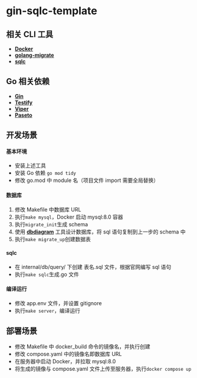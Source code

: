 # gin-sqlc-template

## 相关 CLI 工具

- [**Docker**](https://hub.docker.com/)
- [**golang-migrate**](https://github.com/golang-migrate/migrate)
- [**sqlc**](https://docs.sqlc.dev/en/stable/index.html)

## Go 相关依赖

- [**Gin**](https://github.com/gin-gonic/gin)
- [**Testify**](https://github.com/stretchr/testify)
- [**Viper**](https://github.com/spf13/viper)
- [**Paseto**](https://github.com/o1egl/paseto)

## 开发场景

#### 基本环境

- 安装上述工具
- 安装 Go 依赖 `go mod tidy`
- 修改 go.mod 中 module 名（项目文件 import 需要全局替换）

#### 数据库

1. 修改 Makefile 中数据库 URL
2. 执行`make mysql`，Docker 启动 mysql:8.0 容器
3. 执行`migrate_init`生成 schema
4. 使用 [**dbdiagram**](https://dbdiagram.io/home) 工具设计数据库，将 sql 语句复制到上一步的 schema 中
5. 执行`make migrate_up`创建数据表

#### sqlc

- 在 internal/db/query/ 下创建 表名.sql 文件，根据官网编写 sql 语句
- 执行`make sqlc`生成.go 文件

#### 编译运行

- 修改 app.env 文件，并设置 gitignore
- 执行`make server`，编译运行

## 部署场景

- 修改 Makefile 中 docker_build 命令的镜像名，并执行创建
- 修改 compose.yaml 中的镜像名即数据库 URL
- 在服务器中启动 Docker，并拉取 mysql:8.0
- 将生成的镜像与 compose.yaml 文件上传至服务器，执行`docker compose up`

